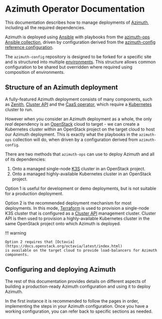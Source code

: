 # Azimuth Operator Documentation

This documentation describes how to manage deployments of
[Azimuth](https://github.com/stackhpc/azimuth), including all the required dependencies.

Azimuth is deployed using [Ansible](https://www.ansible.com/) with playbooks from the
[azimuth-ops Ansible collection](https://github.com/stackhpc/ansible-collection-azimuth-ops),
driven by configuration derived from the
[azimuth-config reference configuration](https://github.com/stackhpc/azimuth-config).

The `azimuth-config` repository is designed to be forked for a specific site and is structured
into multiple [environments](#environments). This structure allows common configuration to be
shared but overridden where required using composition of environments.

## Structure of an Azimuth deployment

A fully-featured Azimuth deployment consists of many components, such as
[Zenith](https://github.com/stackhpc/zenith), [Cluster API](https://cluster-api.sigs.k8s.io/)
and the [CaaS operator](https://github.com/stackhpc/azimuth-caas-operator), which
require a [Kubernetes](https://kubernetes.io/) cluster to run.

However when you consider an Azimuth deployment as a whole, the only _real_ dependency is
an [OpenStack](https://www.openstack.org/) cloud to target - we can create a Kubernetes
cluster within an OpenStack project on the target cloud to host our Azimuth deployment.
This is exactly what the playbooks in the `azimuth-ops` collection will do, when driven by
a configuration derived from `azimuth-config`.

There are two methods that `azimuth-ops` can use to deploy Azimuth and all of its
dependencies:

  1. Onto a managed single-node [K3S](https://k3s.io/) cluster in an OpenStack project.
  2. Onto a managed highly-available Kubernetes cluster in an OpenStack project.

Option 1 is useful for development or demo deployments, but is not suitable for a production
deployment.

Option 2 is the recommended deployment mechanism for most deployments. In this mode,
[Terraform](https://www.terraform.io/) is used to provision a single-node K3S cluster
that is configured as a [Cluster API](https://cluster-api.sigs.k8s.io/) management
cluster. Cluster API is then used to provision a highly-available Kubernetes cluster in
the same OpenStack project onto which Azimuth is deployed.

!!! warning

    Option 2 requires that [Octavia](https://docs.openstack.org/octavia/latest/index.html)
    is available on the target cloud to provide load-balancers for Azimuth components.

## Configuring and deploying Azimuth

The rest of this documentation provides details on different aspects of building a
production-ready Azimuth configuration and using it to deploy Azimuth.

In the first instance it is recommended to follow the pages in order, implementing the
steps in your Azimuth configuration. Once you have a working configuration, you can
refer back to specific sections as needed.
